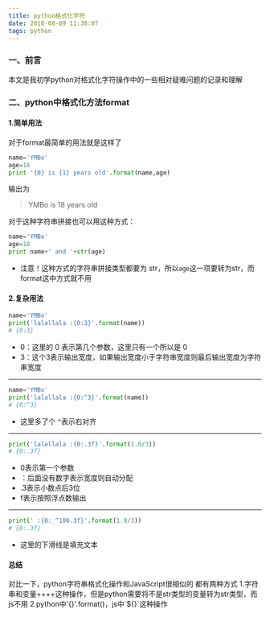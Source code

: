 ```yaml
---
title: python格式化字符
date: 2018-08-09 11:38:07
tags: python
---
```


### 一、前言
本文是我初学python对格式化字符操作中的一些相对疑难问题的记录和理解

### 二、python中格式化方法format

#### 1.简单用法
对于format最简单的用法就是这样了
``` python
name='YMBo'
age=18
print '{0} is {1} years old'.format(name,age)
```
输出为
> YMBo is 18 years old

对于这种字符串拼接也可以用这种方式：
``` python
name='YMBo'
age=18
print name+' and '+str(age)
```
* 注意！这种方式的字符串拼接类型都要为 str，所以`age`这一项要转为str，而format这中方式就不用

#### 2.复杂用法
``` python
name='YMBo'
print('lalallala :{0:3}'.format(name))
# {0:3}
```
* 0：这里的 0 表示第几个参数，这里只有一个所以是 0
* 3：这个3表示输出宽度，如果输出宽度小于字符串宽度则最后输出宽度为字符串宽度
------------------------------------
``` python
name='YMBo'
print('lalallala :{0:^3}'.format(name))
# {0:^3}
```
* 这里多了个 `^`表示右对齐
------------------------------------
``` python
print('lalallala :{0:.3f}'.format(1.0/3))
# {0:.3f}
```
* 0表示第一个参数
* ：后面没有数字表示宽度则自动分配
* .3表示小数点后3位
* f表示按照浮点数输出

--------------------------------------
``` python
print(' :{0:_^100.3f}'.format(1.0/3))
# {0:.3f}
```
* 这里的下滑线是填充文本

#### 总结
对比一下，python字符串格式化操作和JavaScript很相似的
都有两种方式
1.字符串和变量++++这种操作，但是python需要将不是str类型的变量转为str类型，而js不用
2.python中'{}'.format()，js中\`${}\`这种操作
